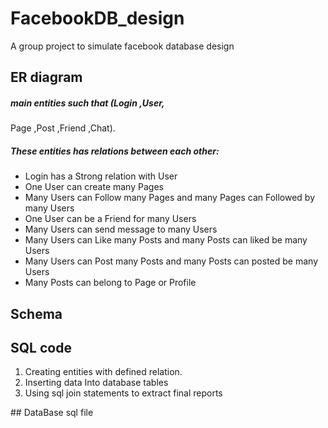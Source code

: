 # FacebookDB_design
A group project to simulate facebook database design
## ER diagram 
##### main entities such that (Login ,User, 
Page ,Post ,Friend ,Chat).
##### These entities has relations between each other:
<ul>
  <li> Login has a Strong relation with User </li>
  <li> One User can create many Pages</li>
  <li> Many Users can Follow many Pages and many Pages can 
  Followed by many Users</li>
  <li> One User can be a Friend for many Users</li>
  <li> Many Users can send message to many Users </li>
  <li> Many Users can Like many Posts and many Posts can liked 
  be many Users</li>
  <li> Many Users can Post many Posts and many Posts can 
  posted be many Users</li>
  <li> Many Posts can belong to Page or Profile</li>
</ul>

## Schema
## SQL code 
<ol>
  <li>Creating entities with defined relation.</li>
  <li>Inserting data Into database tables </li>
  <li>Using sql join statements to extract final reports </li>
</ol>
## DataBase sql file 
